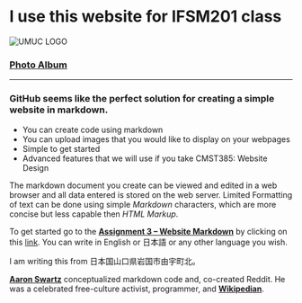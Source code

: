 
# I use this website for IFSM201 class

![UMUC LOGO](http://www.usmd.edu/images/featured_institutions/new/UMUC-Color.png)
### [Photo Album](album.md)

---

### GitHub seems like the perfect solution for creating a simple website in markdown. 
 * You can create code using markdown
 * You can upload images that you would like to display on your webpages
 * Simple to get started 
 * Advanced features that we will use if you take CMST385: Website Design

The markdown document you create can be viewed and edited in a web browser 
and all data entered is stored on the web server. 
Limited Formatting of text can be done using simple *Markdown* characters, 
which are more concise but less capable then *HTML Markup*. 

To get started go to the **[Assignment 3 – Website Markdown](Asgn3-Markdown.pdf)** by clicking on this [link](Asgn3-Markdown.pdf). 
You can write in English  or 日本語 or any other language you wish. 

I am writing this from 日本国山口県岩国市由宇町北。
  
[**Aaron Swartz**](https://youtu.be/vXr-2hwTk58) conceptualized markdown code and, co-created Reddit. 
He was a celebrated free-culture activist, programmer, and [**Wikipedian**](http://en.wikipedia.org/wiki/Aaron_Swartz).
